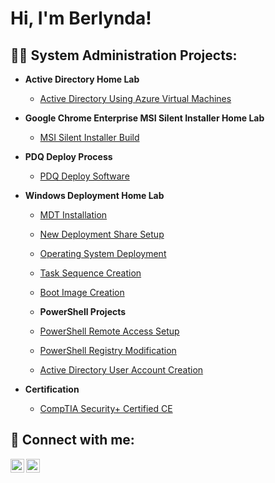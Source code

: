 <h1>Hi, I'm Berlynda!

<h2>👨‍💻 System Administration Projects:</h2>

- <b>Active Directory Home Lab </b>
  - [Active Directory Using Azure Virtual Machines](https://github.com/berlyndawilson1/ActiveDirectory/blob/main/README.md)
 
- <b>Google Chrome Enterprise MSI Silent Installer Home Lab </b>
  - [MSI Silent Installer Build](https://github.com/berlyndawilson1/MSI-Silent-Install/blob/main/README.md)
 
- <b>PDQ Deploy Process </b>
  - [PDQ Deploy Software](https://github.com/berlyndawilson1/PDQ-Deployment-Software-Package)

- <b>Windows Deployment Home Lab </b>
  - [MDT Installation](https://github.com/berlyndawilson1/Windows-Deployment-Setup)
  - [New Deployment Share Setup](https://github.com/berlyndawilson1/Deployment-Share-Creation)
  - [Operating System Deployment](https://github.com/berlyndawilson1/Deployment-Operating-System)
  - [Task Sequence Creation](https://github.com/berlyndawilson1/Task-Sequence-Creation)
  - [Boot Image Creation](https://github.com/berlyndawilson1/Boot-Images)
 
  - <b>PowerShell Projects</b>
  - [PowerShell Remote Access Setup](https://github.com/berlyndawilson1/PowerShell-Remote-Access)
  - [PowerShell Registry Modification](https://github.com/berlyndawilson1/Registry-Updates-with-PowerShell)
  - [Active Directory User Account Creation](https://github.com/berlyndawilson1/Local-User-Account-Creation)
 
- <b>Certification </b>
  - [CompTIA Security+ Certified CE](https://www.credly.com/badges/73457ef2-88cf-4f5d-9d9c-928c07a31fe1/public_url)

<h2> 🤳 Connect with me:</h2>

[<img align="left" alt="JoshMadakor | Twitter" width="22px" src="https://cdn.jsdelivr.net/npm/simple-icons@v3/icons/twitter.svg" />][twitter]
[<img align="left" alt="JoshMadakor | LinkedIn" width="22px" src="https://cdn.jsdelivr.net/npm/simple-icons@v3/icons/linkedin.svg" />][linkedin]

[twitter]: https://twitter.com/cyberlyn85
[linkedin]: https://www.linkedin.com/in/berlynda-wilson/
